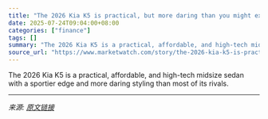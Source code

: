 ```yaml
---
title: "The 2026 Kia K5 is practical, but more daring than you might expect from a sedan"
date: 2025-07-24T09:04:00+08:00
categories: ["finance"]
tags: []
summary: "The 2026 Kia K5 is a practical, affordable, and high-tech midsize sedan with a sportier edge and more daring styling than most of its rivals."
source_url: "https://www.marketwatch.com/story/the-2026-kia-k5-is-practical-but-more-daring-than-you-might-expect-from-a-sedan-2c5f905f?mod=mw_rss_topstories"
---
```


The 2026 Kia K5 is a practical, affordable, and high-tech midsize sedan with a sportier edge and more daring styling than most of its rivals.

---

*来源: [原文链接](https://www.marketwatch.com/story/the-2026-kia-k5-is-practical-but-more-daring-than-you-might-expect-from-a-sedan-2c5f905f?mod=mw_rss_topstories)*
